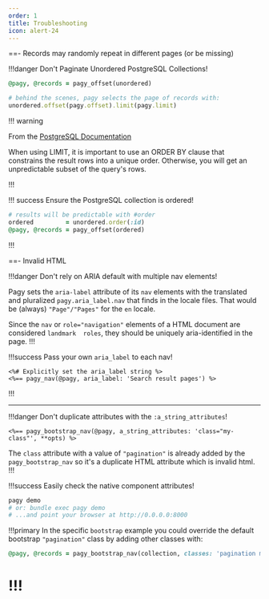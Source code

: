 ```yaml
---
order: 1
title: Troubleshooting
icon: alert-24
---
```


==- Records may randomly repeat in different pages (or be missing)

!!!danger Don't Paginate Unordered PostgreSQL Collections!

```rb
@pagy, @records = pagy_offset(unordered)

# behind the scenes, pagy selects the page of records with: 
unordered.offset(pagy.offset).limit(pagy.limit)
```

!!! warning

From the [PostgreSQL Documentation](https://www.postgresql.org/docs/16/queries-limit.html#:~:text=When%20using%20LIMIT,ORDER%20BY)

When using LIMIT, it is important to use an ORDER BY clause that constrains the result rows into a unique order. Otherwise, you
will get an unpredictable subset of the query's rows.

!!!

!!! success Ensure the PostgreSQL collection is ordered!

```rb
# results will be predictable with #order
ordered         = unordered.order(:id)
@pagy, @records = pagy_offset(ordered)
```

!!!

==- Invalid HTML

!!!danger Don't rely on ARIA default with multiple nav elements!

Pagy sets the `aria-label` attribute of its `nav` elements with the translated and pluralized `pagy.aria_label.nav` that finds in
the locale files. That would be (always) `"Page"/"Pages"` for the `en` locale.

Since the `nav` or `role="navigation"` elements of a HTML document are considered `landmark  roles`, they should be uniquely
aria-identified in the page.
!!!

!!!success Pass your own `aria_label` to each nav!

```erb
<%# Explicitly set the aria_label string %>
<%== pagy_nav(@pagy, aria_label: 'Search result pages') %>
```

!!!
<hr>

!!!danger Don't duplicate attributes with the `:a_string_attributes`!

```erb
<%== pagy_bootstrap_nav(@pagy, a_string_attributes: 'class="my-class"', **opts) %>
```

The `class` attribute with a value of `"pagination"` is already added by the `pagy_bootstrap_nav` so it's a duplicate HTML
attribute which is invalid html.
!!!

!!!success Easily check the native component attributes!

```sh
pagy demo
# or: bundle exec pagy demo
# ...and point your browser at http://0.0.0.0:8000
```

!!!primary In the specific `bootstrap` example you could override the default bootstrap `"pagination"` class by adding other
classes with:

```ruby
@pagy, @records = pagy_bootstrap_nav(collection, classes: 'pagination my-class')
```

!!!
===
